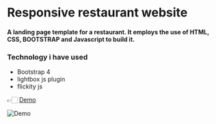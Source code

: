 
# Responsive restaurant website

#### A landing page template for a restaurant. It employs the use of HTML, CSS, BOOTSTRAP and Javascript to build it.

### Technology i have used
- Bootstrap 4
- lightbox js plugin
- flickity js

👉🏻 [Demo](https://shohan-ch.github.io/Bootstrap-Resturant/)

![Demo](img/demo.gif)
